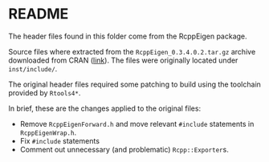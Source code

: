<!--
Copyright (C) 2025 Roberto Rossini <roberros@uio.no>

SPDX-License-Identifier: GPL-2.0-or-later

This library is free software: you can redistribute it and/or
modify it under the terms of the GNU Public License as published
by the Free Software Foundation; either version 3 of the License,
or (at your option) any later version.

This library is distributed in the hope that it will be useful,
but WITHOUT ANY WARRANTY; without even the implied warranty of
MERCHANTABILITY or FITNESS FOR A PARTICULAR PURPOSE.  See the GNU
Library General Public License for more details.

You should have received a copy of the GNU Public License along
with this library.  If not, see
<https://www.gnu.org/licenses/>.
-->

# README

The header files found in this folder come from the RcppEigen package.

Source files where extracted from the `RcppEigen_0.3.4.0.2.tar.gz` archive downloaded from CRAN
([link](https://cran.r-project.org/src/contrib/RcppEigen_0.3.4.0.2.tar.gz)). <!-- markdownlint-disable-line MD059 -->
The files were originally located under `inst/include/`.

The original header files required some patching to build using the toolchain provided by `Rtools4*`.

In brief, these are the changes applied to the original files:

- Remove `RcppEigenForward.h` and move relevant `#include` statements in `RcppEigenWrap.h`.
- Fix `#include` statements
- Comment out unnecessary (and problematic) `Rcpp::Exporter`s.
